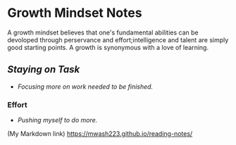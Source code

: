# Growth Mindset Notes
A growth mindset believes that one's fundamental abilities can be devoloped through perservance and effort;intelligence and talent are simply good starting points. A growth is synonymous with a love of learning.
## *Staying on Task*
- *Focusing more on work needed to be finished.*
### Effort
- *Pushing myself to do more.*

(My Markdown link) https://mwash223.github.io/reading-notes/
